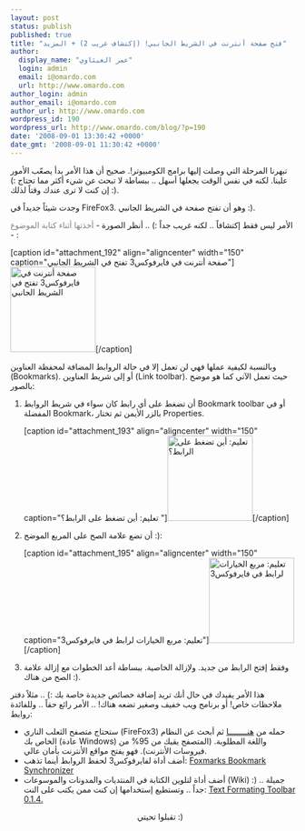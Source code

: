 ```yaml
---
layout: post
status: publish
published: true
title: "فتح صفحة أنترنت في الشريط الجانبي! (إكتشاف غريب 2) + المزيد"
author:
  display_name: "عمر العيثاوي"
  login: admin
  email: i@omardo.com
  url: http://www.omardo.com
author_login: admin
author_email: i@omardo.com
author_url: http://www.omardo.com
wordpress_id: 190
wordpress_url: http://www.omardo.com/blog/?p=190
date: '2008-09-01 13:30:42 +0000'
date_gmt: '2008-09-01 11:30:42 +0000'
---
```

<p>تبهرنا المرحلة التي وصلت إليها برامج الكومبيوتر!. صحيح أن هذا الأمر بدأ يصعّب الأمور علينا. لكنه في نفس الوقت يجعلها أسهل .. ببساطة لا تبحث عن شيء أكثر مما تحتاج :) إن كنت لا ترى عندك وقتاً لذلك :).</p>
<p>وجدت شيئاً جديداً في FireFox3. وهو أن تفتح صفحة في الشريط الجانبي :).</p>
<p>الأمر ليس فقط إكتشافاً .. لكنه غريب جداً :) .. أنظر الصورة - <span style="color: #808080;">أخذتها أثناء كتابة الموضوع</span> - :<!--more--></p>
<p>[caption id="attachment_192" align="aligncenter" width="150" caption="صفحة أنترنت في فايرفوكس3 تفتح في الشريط الجانبي"]<a href="http://www.omardo.com/blog/wp-content/uploads/firefox3-link-opens-in-sidebar.png"><img class="size-thumbnail wp-image-192" title="صفحة أنترنت في فايرفوكس3 تفتح في الشريط الجانبي" src="http://www.omardo.com/blog/wp-content/uploads/firefox3-link-opens-in-sidebar-150x150.png" alt="صفحة أنترنت في فايرفوكس3 تفتح في الشريط الجانبي" width="150" height="150" /></a>[/caption]</p>
<p>وبالنسبة لكيفية عملها فهي لن تعمل إلا في حالة الروابط المضافة لمحفظة العناوين (Bookmarks). أو إلى شريط العناوين (Link toolbar). حيث تعمل الآتي كما هو موضح بالصور:</p>
<ol>
<li>أن تضغط على أي رابط كان سواء في شريط الروابط Bookmark toolbar أو في المفضلة Bookmark، بالزر الأيمن ثم تختار Properties.
<p>[caption id="attachment_193" align="aligncenter" width="150" caption="تعليم: أين تضغط على الرابط؟ "]<a href="http://www.omardo.com/blog/wp-content/uploads/firefox3-link-properties.png"><img class="size-thumbnail wp-image-193" title="تعليم: أين تضغط على الرابط؟" src="http://www.omardo.com/blog/wp-content/uploads/firefox3-link-properties-150x150.png" alt="تعليم: أين تضغط على الرابط؟" width="150" height="150" /></a>[/caption]</li>
<li>أن تضع علامة الصح على المربع الموضح :):
<p>[caption id="attachment_195" align="aligncenter" width="150" caption="تعليم: مربع الخيارات لرابط في فايرفوكس3"]<a href="http://www.omardo.com/blog/wp-content/uploads/firefox3-link-check-box.png"><img class="size-thumbnail wp-image-195" title="تعليم: مربع الخيارات لرابط في فايرفوكس3" src="http://www.omardo.com/blog/wp-content/uploads/firefox3-link-check-box-150x150.png" alt="تعليم: مربع الخيارات لرابط في فايرفوكس3" width="150" height="150" /></a>[/caption]</li>
<li>وفقط إفتح الرابط من جديد. ولإزالة الخاصية. ببساطة أعد الخطوات مع إزالة علامة الصح من هناك :).</li>
</ol>
<p>هذا الأمر يفيدك في حال أنك تريد إضافة خصائص جديدة خاصة بك :) .. مثلاً دفتر ملاحظات خاص! أو برنامج ويب خفيف وصغير تضعه هناك! .. الأمر رائع حقاً .. وللفائدة روابط:</p>
<ul>
<li>ستحتاج متصفح الثعلب الناري (FireFox3) حمله من <a href="http://www.mozilla.com/en-US/firefox/all.html">هنــــــــا</a> ثم أبحث عن النظام الخاص بك (عادة Windows) واللغة المطلوبة. (المتصفح يقيك من 95% من فيروسات الأنترنت). فهو يفتح مواقع الأنترنت بأمان عالي.</li>
<li>أضف أداة لفايرفوكس3 لحفظ الروابط أينما تذهب: <a href="https://addons.mozilla.org/en-US/firefox/addon/2410">Foxmarks Bookmark Synchronizer</a></li>
<li>أضف أداة لتلوين الكتابة في المنتديات والمدونات والموسوعات (Wiki) :) .. جميلة جداً .. وتستطيع إستخدامها إن كنت ممن يكتب على النت: <a href="https://addons.mozilla.org/en-US/firefox/addon/4763">Text Formating Toolbar 0.1.4.</a>
<p class="name" style="text-align: center;">تقبلوا تحيتي :)</p>
</li>
</ul>
